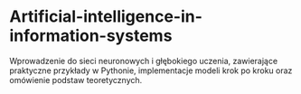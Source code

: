 # Artificial-intelligence-in-information-systems
Wprowadzenie do sieci neuronowych i głębokiego uczenia, zawierające praktyczne przykłady w Pythonie, implementacje modeli krok po kroku oraz omówienie podstaw teoretycznych.
